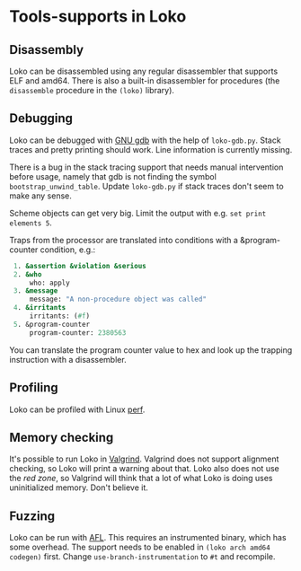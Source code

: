 # Tools-supports in Loko

## Disassembly

Loko can be disassembled using any regular disassembler that supports
ELF and amd64. There is also a built-in disassembler for procedures
(the `disassemble` procedure in the `(loko)` library).

## Debugging

Loko can be debugged with [GNU gdb][gdb] with the help of
`loko-gdb.py`. Stack traces and pretty printing should work. Line
information is currently missing.

There is a bug in the stack tracing support that needs manual
intervention before usage, namely that gdb is not finding the symbol
`bootstrap_unwind_table`. Update `loko-gdb.py` if stack traces don't
seem to make any sense.

Scheme objects can get very big. Limit the output with e.g. `set print
elements 5`.

Traps from the processor are translated into conditions with a
&program-counter condition, e.g.:

```scheme
 1. &assertion &violation &serious
 2. &who
     who: apply
 3. &message
     message: "A non-procedure object was called"
 4. &irritants
     irritants: (#f)
 5. &program-counter
     program-counter: 2380563
```

You can translate the program counter value to hex and look up the
trapping instruction with a disassembler.

 [gdb]: https://www.gnu.org/software/gdb/

## Profiling

Loko can be profiled with Linux [perf][perf].

 [perf]: https://perf.wiki.kernel.org/index.php/Main_Page

## Memory checking

It's possible to run Loko in [Valgrind][valgrind]. Valgrind does not
support alignment checking, so Loko will print a warning about that.
Loko also does not use the *red zone*, so Valgrind will think that a
lot of what Loko is doing uses uninitialized memory. Don't believe it.

 [valgrind]: http://valgrind.org/

## Fuzzing

Loko can be run with [AFL][afl]. This requires an instrumented binary,
which has some overhead. The support needs to be enabled in `(loko
arch amd64 codegen)` first. Change `use-branch-instrumentation` to
`#t` and recompile.

 [afl]: http://lcamtuf.coredump.cx/afl/
